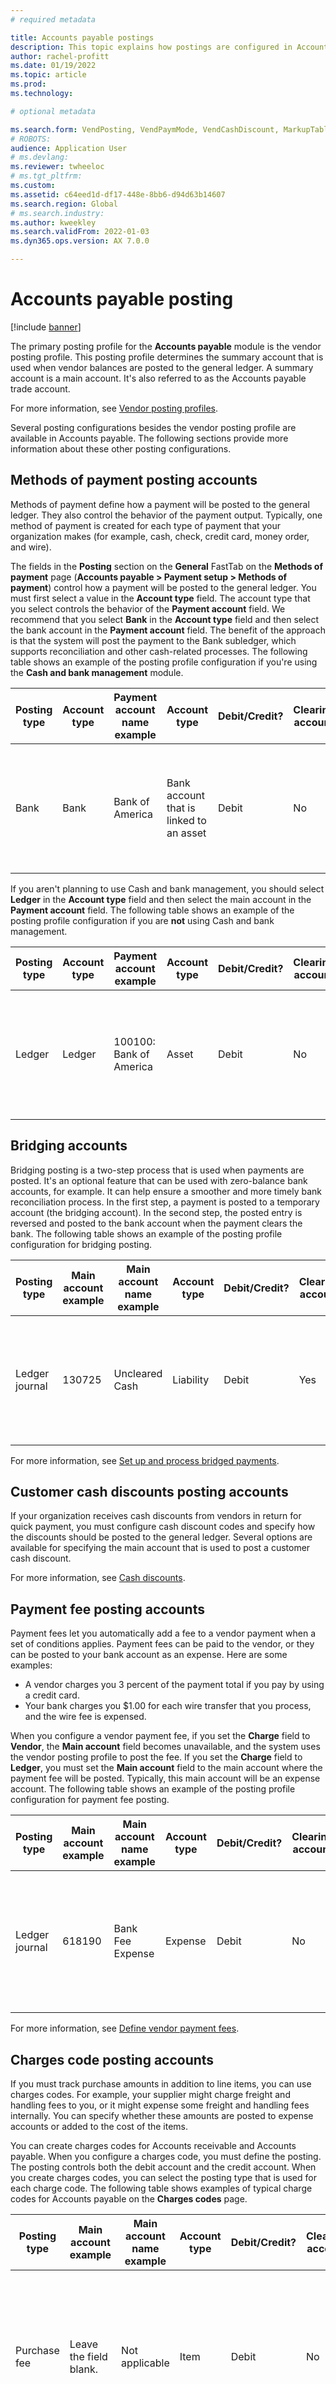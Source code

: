 ```yaml
---
# required metadata

title: Accounts payable postings
description: This topic explains how postings are configured in Accounts payable and provides examples of posting configurations.
author: rachel-profitt
ms.date: 01/19/2022
ms.topic: article
ms.prod: 
ms.technology: 

# optional metadata

ms.search.form: VendPosting, VendPaymMode, VendCashDiscount, MarkupTable\_Vend, VendPaymFee
# ROBOTS: 
audience: Application User
# ms.devlang: 
ms.reviewer: twheeloc
# ms.tgt_pltfrm: 
ms.custom: 
ms.assetid: c64eed1d-df17-448e-8bb6-d94d63b14607
ms.search.region: Global
# ms.search.industry: 
ms.author: kweekley
ms.search.validFrom: 2022-01-03
ms.dyn365.ops.version: AX 7.0.0

---
```


# Accounts payable posting

[!include [banner](../includes/banner.md)]

The primary posting profile for the **Accounts payable** module is the vendor posting profile. This posting profile determines the summary account that is used when vendor balances are posted to the general ledger. A summary account is a main account. It's also referred to as the Accounts payable trade account.

For more information, see [Vendor posting profiles](../accounts-payable/vendor-posting-profiles.md).

Several posting configurations besides the vendor posting profile are available in Accounts payable. The following sections provide more information about these other posting configurations.

## Methods of payment posting accounts

Methods of payment define how a payment will be posted to the general ledger. They also control the behavior of the payment output. Typically, one method of payment is created for each type of payment that your organization makes (for example, cash, check, credit card, money order, and wire).

The fields in the **Posting** section on the **General** FastTab on the **Methods of payment** page (**Accounts payable > Payment setup > Methods of payment**) control how a payment will be posted to the general ledger. You must first select a value in the **Account type** field. The account type that you select controls the behavior of the **Payment account** field. We recommend that you select **Bank** in the **Account type** field and then select the bank account in the **Payment account** field. The benefit of the approach is that the system will post the payment to the Bank subledger, which supports reconciliation and other cash-related processes. The following table shows an example of the posting profile configuration if you're using the **Cash and bank management** module.

| Posting type | Account type | Payment account name example | Account type | Debit/Credit? | Clearing account | Description |
|--------------|--------------|------------------------------|--------------|---------------|------------------|-------------|
| Bank | Bank | Bank of America | Bank account that is linked to an asset | Debit | No | For each method of payment, enter the main account in the **Payment account** field. |

If you aren't planning to use Cash and bank management, you should select **Ledger** in the **Account type** field and then select the main account in the **Payment account** field. The following table shows an example of the posting profile configuration if you are **not** using Cash and bank management.

| Posting type | Account type |Payment account example | Account type | Debit/Credit? | Clearing account | Description |
|--------------|--------------|------------------------|--------------|---------------|------------------|-------------|
| Ledger | Ledger | 100100: Bank of America | Asset | Debit | No | For each method of payment, enter the main account in the **Payment account** field. |

## Bridging accounts

Bridging posting is a two-step process that is used when payments are posted. It's an optional feature that can be used with zero-balance bank accounts, for example. It can help ensure a smoother and more timely bank reconciliation process. In the first step, a payment is posted to a temporary account (the bridging account). In the second step, the posted entry is reversed and posted to the bank account when the payment clears the bank. The following table shows an example of the posting profile configuration for bridging posting.

| Posting type | Main account example | Main account name example | Account type | Debit/Credit? | Clearing account | Description |
|--------------|----------------------|---------------------------|--------------|---------------|------------------|-------------|
| Ledger journal | 130725 | Uncleared Cash | Liability | Debit | Yes | For each method of payment, enter the main account in the **Bridging account** field. |

For more information, see [Set up and process bridged payments](../accounts-receivable/set-up-and-process-bridged-payments.md).

## Customer cash discounts posting accounts

If your organization receives cash discounts from vendors in return for quick payment, you must configure cash discount codes and specify how the discounts should be posted to the general ledger. Several options are available for specifying the main account that is used to post a customer cash discount.

For more information, see [Cash discounts](../cash-bank-management/cash-discounts.md).

## Payment fee posting accounts

Payment fees let you automatically add a fee to a vendor payment when a set of conditions applies. Payment fees can be paid to the vendor, or they can be posted to your bank account as an expense. Here are some examples:

- A vendor charges you 3 percent of the payment total if you pay by using a credit card.
- Your bank charges you $1.00 for each wire transfer that you process, and the wire fee is expensed.

When you configure a vendor payment fee, if you set the **Charge** field to **Vendor**, the **Main account** field becomes unavailable, and the system uses the vendor posting profile to post the fee. If you set the **Charge** field to **Ledger**, you must set the **Main account** field to the main account where the payment fee will be posted. Typically, this main account will be an expense account. The following table shows an example of the posting profile configuration for payment fee posting.

| Posting type | Main account example | Main account name example | Account type | Debit/Credit? | Clearing account | Description |
|--------------|----------------------|---------------------------|--------------|----------------|------------------|-------------|
| Ledger journal | 618190 | Bank Fee Expense | Expense | Debit | No | If **Ledger** is selected in the **Charge** field, select this account in the **Main account** field on the **Payment fee** page. |

For more information, see [Define vendor payment fees](../accounts-payable/tasks/define-vendor-payment-fees.md).

## Charges code posting accounts

If you must track purchase amounts in addition to line items, you can use charges codes. For example, your supplier might charge freight and handling fees to you, or it might expense some freight and handling fees internally. You can specify whether these amounts are posted to expense accounts or added to the cost of the items.

You can create charges codes for Accounts receivable and Accounts payable. When you configure a charges code, you must define the posting. The posting controls both the debit account and the credit account. When you create charges codes, you can select the posting type that is used for each charge code. The following table shows examples of typical charge codes for Accounts payable on the **Charges codes** page.

| Posting type | Main account example | Main account name example | Account type | Debit/Credit? | Clearing account | Description |
|--------------|----------------------|---------------------------|--------------|---------------|------------------|-------------|
| Purchase fee | Leave the field blank. | Not applicable | Item | Debit | No | **Example for a purchase fee for an item:** </p><ul><li>**Debit type** field = **Item**</li><li>  **Credit type** field =  **Customer/Vendor**.</li><li> The item posting uses the main account from the inventory posting profile. |
| Order, freight | 600120 | Freight In | Revenue | Debit | No | **Example for freight that is paid to a vendor:** </p><ul><li>**Debit type** field = **Ledger account**</li><li> **Credit type** field = **Customer/Vendor** |
| Rebate\* | 503160 | Vendor Rebate (Contra COGS)| Expense | Credit | No | **Example for a vendor rebate:**</p><ul><li>**Debit type** field = **Customer/Vendor**</li><li>**Credit type** field = **Ledger account** |

\* For the rebate example, the posting is used only when a charges code is added to a purchase order header or line. Advanced rebate functionality that is available in Microsoft Dynamics 365 Supply Chain Management provides more control and automation of rebates. For more information, see [Vendor rebates](../../supply-chain//procurement/vendor-rebates.md).

The preceding table shows three typical examples of posting types that can be used for charges codes. It should be used as a guideline and a selection of samples. It doesn't provide a comprehensive list of all possible combinations or posting types that can be used.

For more information, see [Create charges code](../accounts-receivable/create-charges-codes.md).
